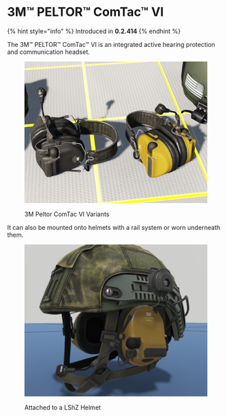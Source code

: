 # 3M™ PELTOR™ ComTac™ VI

{% hint style="info" %}
Introduced in **0.2.414**
{% endhint %}

The 3M™ PELTOR™ ComTac™ VI is an integrated active hearing protection and communication headset.

<figure><img src="../../../../.gitbook/assets/image (6) (2).png" alt=""><figcaption><p>3M Peltor ComTac VI Variants</p></figcaption></figure>

It can also be mounted onto helmets with a rail system or worn underneath them.

<figure><img src="../../../../.gitbook/assets/image (5) (1) (2).png" alt=""><figcaption><p>Attached to a LShZ Helmet</p></figcaption></figure>
